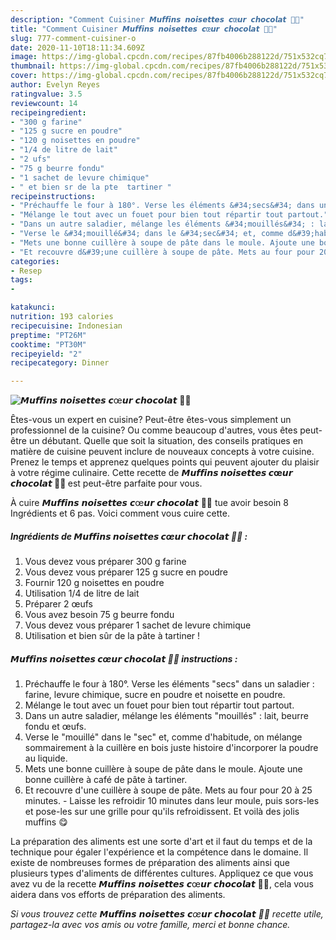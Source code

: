 ```yaml
---
description: "Comment Cuisiner 𝙈𝙪𝙛𝙛𝙞𝙣𝙨 𝙣𝙤𝙞𝙨𝙚𝙩𝙩𝙚𝙨 𝙘œ𝙪𝙧 𝙘𝙝𝙤𝙘𝙤𝙡𝙖𝙩 🌰🍫"
title: "Comment Cuisiner 𝙈𝙪𝙛𝙛𝙞𝙣𝙨 𝙣𝙤𝙞𝙨𝙚𝙩𝙩𝙚𝙨 𝙘œ𝙪𝙧 𝙘𝙝𝙤𝙘𝙤𝙡𝙖𝙩 🌰🍫"
slug: 777-comment-cuisiner-o
date: 2020-11-10T18:11:34.609Z
image: https://img-global.cpcdn.com/recipes/87fb4006b288122d/751x532cq70/𝙈𝙪𝙛𝙛𝙞𝙣𝙨-𝙣𝙤𝙞𝙨𝙚𝙩𝙩𝙚𝙨-𝙘oe𝙪𝙧-𝙘𝙝𝙤𝙘𝙤𝙡𝙖𝙩-🌰🍫-photo-principale-de-la-recette.jpg
thumbnail: https://img-global.cpcdn.com/recipes/87fb4006b288122d/751x532cq70/𝙈𝙪𝙛𝙛𝙞𝙣𝙨-𝙣𝙤𝙞𝙨𝙚𝙩𝙩𝙚𝙨-𝙘oe𝙪𝙧-𝙘𝙝𝙤𝙘𝙤𝙡𝙖𝙩-🌰🍫-photo-principale-de-la-recette.jpg
cover: https://img-global.cpcdn.com/recipes/87fb4006b288122d/751x532cq70/𝙈𝙪𝙛𝙛𝙞𝙣𝙨-𝙣𝙤𝙞𝙨𝙚𝙩𝙩𝙚𝙨-𝙘oe𝙪𝙧-𝙘𝙝𝙤𝙘𝙤𝙡𝙖𝙩-🌰🍫-photo-principale-de-la-recette.jpg
author: Evelyn Reyes
ratingvalue: 3.5
reviewcount: 14
recipeingredient:
- "300 g farine"
- "125 g sucre en poudre"
- "120 g noisettes en poudre"
- "1/4 de litre de lait"
- "2 ufs"
- "75 g beurre fondu"
- "1 sachet de levure chimique"
- " et bien sr de la pte  tartiner "
recipeinstructions:
- "Préchauffe le four à 180°. Verse les éléments &#34;secs&#34; dans un saladier : farine, levure chimique, sucre en poudre et noisette en poudre."
- "Mélange le tout avec un fouet pour bien tout répartir tout partout."
- "Dans un autre saladier, mélange les éléments &#34;mouillés&#34; : lait, beurre fondu et œufs."
- "Verse le &#34;mouillé&#34; dans le &#34;sec&#34; et, comme d&#39;habitude, on mélange sommairement à la cuillère en bois juste histoire d&#39;incorporer la poudre au liquide."
- "Mets une bonne cuillère à soupe de pâte dans le moule. Ajoute une bonne cuillère à café de pâte à tartiner."
- "Et recouvre d&#39;une cuillère à soupe de pâte. Mets au four pour 20 à 25 minutes. Laisse les refroidir 10 minutes dans leur moule, puis sors-les et pose-les sur une grille pour qu&#39;ils refroidissent. Et voilà des jolis muffins 😋"
categories:
- Resep
tags:
- 

katakunci:  
nutrition: 193 calories
recipecuisine: Indonesian
preptime: "PT26M"
cooktime: "PT30M"
recipeyield: "2"
recipecategory: Dinner

---
```



![𝙈𝙪𝙛𝙛𝙞𝙣𝙨 𝙣𝙤𝙞𝙨𝙚𝙩𝙩𝙚𝙨 𝙘œ𝙪𝙧 𝙘𝙝𝙤𝙘𝙤𝙡𝙖𝙩 🌰🍫](https://img-global.cpcdn.com/recipes/87fb4006b288122d/751x532cq70/𝙈𝙪𝙛𝙛𝙞𝙣𝙨-𝙣𝙤𝙞𝙨𝙚𝙩𝙩𝙚𝙨-𝙘oe𝙪𝙧-𝙘𝙝𝙤𝙘𝙤𝙡𝙖𝙩-🌰🍫-photo-principale-de-la-recette.jpg)

Êtes-vous un expert en cuisine? Peut-être êtes-vous simplement un professionnel de la cuisine? Ou comme beaucoup d'autres, vous êtes peut-être un débutant. Quelle que soit la situation, des conseils pratiques en matière de cuisine peuvent inclure de nouveaux concepts à votre cuisine. Prenez le temps et apprenez quelques points qui peuvent ajouter du plaisir à votre régime culinaire. Cette recette de <strong> 𝙈𝙪𝙛𝙛𝙞𝙣𝙨 𝙣𝙤𝙞𝙨𝙚𝙩𝙩𝙚𝙨 𝙘œ𝙪𝙧 𝙘𝙝𝙤𝙘𝙤𝙡𝙖𝙩 🌰🍫 </strong> est peut-être parfaite pour vous.

<!--inarticleads1-->

À cuire 𝙈𝙪𝙛𝙛𝙞𝙣𝙨 𝙣𝙤𝙞𝙨𝙚𝙩𝙩𝙚𝙨 𝙘œ𝙪𝙧 𝙘𝙝𝙤𝙘𝙤𝙡𝙖𝙩 🌰🍫 tue avoir besoin 8 Ingrédients et 6 pas. Voici comment vous cuire cette.

##### Ingrédients de 𝙈𝙪𝙛𝙛𝙞𝙣𝙨 𝙣𝙤𝙞𝙨𝙚𝙩𝙩𝙚𝙨 𝙘œ𝙪𝙧 𝙘𝙝𝙤𝙘𝙤𝙡𝙖𝙩 🌰🍫 :

1. Vous devez vous préparer 300 g farine
1. Vous devez vous préparer 125 g sucre en poudre
1. Fournir 120 g noisettes en poudre
1. Utilisation 1/4 de litre de lait
1. Préparer 2 œufs
1. Vous avez besoin 75 g beurre fondu
1. Vous devez vous préparer 1 sachet de levure chimique
1. Utilisation  et bien sûr de la pâte à tartiner !




<!--inarticleads2-->

##### 𝙈𝙪𝙛𝙛𝙞𝙣𝙨 𝙣𝙤𝙞𝙨𝙚𝙩𝙩𝙚𝙨 𝙘œ𝙪𝙧 𝙘𝙝𝙤𝙘𝙤𝙡𝙖𝙩 🌰🍫 instructions :

1. Préchauffe le four à 180°. Verse les éléments &#34;secs&#34; dans un saladier : farine, levure chimique, sucre en poudre et noisette en poudre.
1. Mélange le tout avec un fouet pour bien tout répartir tout partout.
1. Dans un autre saladier, mélange les éléments &#34;mouillés&#34; : lait, beurre fondu et œufs.
1. Verse le &#34;mouillé&#34; dans le &#34;sec&#34; et, comme d&#39;habitude, on mélange sommairement à la cuillère en bois juste histoire d&#39;incorporer la poudre au liquide.
1. Mets une bonne cuillère à soupe de pâte dans le moule. Ajoute une bonne cuillère à café de pâte à tartiner.
1. Et recouvre d&#39;une cuillère à soupe de pâte. Mets au four pour 20 à 25 minutes. - Laisse les refroidir 10 minutes dans leur moule, puis sors-les et pose-les sur une grille pour qu&#39;ils refroidissent. Et voilà des jolis muffins 😋




<!--inarticleads1-->

<p>
La préparation des aliments est une sorte d'art et il faut du temps et de la technique pour égaler l'expérience et la compétence dans le domaine. Il existe de nombreuses formes de préparation des aliments ainsi que plusieurs types d'aliments de différentes cultures. Appliquez ce que vous avez vu de la recette 𝙈𝙪𝙛𝙛𝙞𝙣𝙨 𝙣𝙤𝙞𝙨𝙚𝙩𝙩𝙚𝙨 𝙘œ𝙪𝙧 𝙘𝙝𝙤𝙘𝙤𝙡𝙖𝙩 🌰🍫, cela vous aidera dans vos efforts de préparation des aliments.
</p>

<p>
<i>Si vous trouvez cette 𝙈𝙪𝙛𝙛𝙞𝙣𝙨 𝙣𝙤𝙞𝙨𝙚𝙩𝙩𝙚𝙨 𝙘œ𝙪𝙧 𝙘𝙝𝙤𝙘𝙤𝙡𝙖𝙩 🌰🍫 recette utile, partagez-la avec vos amis ou votre famille, merci et bonne chance.</i>
</p>
